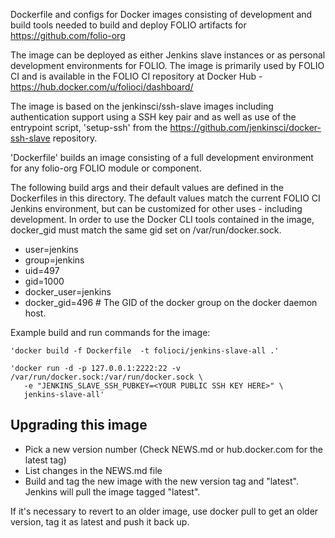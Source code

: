 Dockerfile and configs for Docker images consisting of development and build
tools needed to build and deploy FOLIO artifacts for https://github.com/folio-org

The image can be deployed as either Jenkins slave instances or as personal development
environments for FOLIO.  The image is primarily used by FOLIO CI and is available
in the FOLIO CI repository at Docker Hub - https://hub.docker.com/u/folioci/dashboard/

The image is based on the jenkinsci/ssh-slave images including authentication support
using a SSH key pair and as well as use of the entrypoint script, 'setup-ssh' from the
https://github.com/jenkinsci/docker-ssh-slave repository.

'Dockerfile' builds an image consisting of a full development environment for any
folio-org FOLIO module or component.

The following build args and their default values are defined in the Dockerfiles
in this directory.  The default values match the current FOLIO CI Jenkins environment,
but can be customized for other uses - including development. In order to use the
Docker CLI tools contained in the image, docker_gid must match the same gid set on
/var/run/docker.sock.


 * user=jenkins
 * group=jenkins
 * uid=497
 * gid=1000
 * docker_user=jenkins
 * docker_gid=496  # The GID of the docker group on the docker daemon host.

Example build and run commands for the image:

```
'docker build -f Dockerfile  -t folioci/jenkins-slave-all .'

'docker run -d -p 127.0.0.1:2222:22 -v /var/run/docker.sock:/var/run/docker.sock \
   -e "JENKINS_SLAVE_SSH_PUBKEY=<YOUR PUBLIC SSH KEY HERE>" \
   jenkins-slave-all'
```

## Upgrading this image
* Pick a new version number (Check NEWS.md or hub.docker.com for the latest tag)
* List changes in the NEWS.md file
* Build and tag the new image with the new version tag and "latest". Jenkins will pull the image tagged "latest".

If it's necessary to revert to an older image, use docker pull to get an older version, tag it as latest and push it back up.
